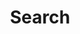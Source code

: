 ---
title: "Search" # in any language you want
layout: "search" # is necessary
# url: "/archive"
# description: "Description for Search"
summary: "Search Andrew-Houser.com"
placeholder: "Search my site..."

---